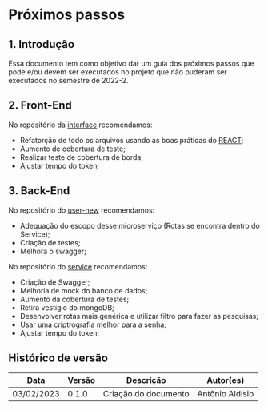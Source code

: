 # Próximos passos

## 1. Introdução

Essa documento tem como objetivo dar um guia dos próximos passos que pode e/ou devem ser executados no projeto que não puderam ser executados no semestre de 2022-2.

## 2. Front-End

No repositório da [interface](https://github.com/fga-eps-mds/2022-2-CAPJu-Interface) recomendamos:

- Refatorção de todo os arquivos usando as boas práticas do [REACT](https://reactjs.org/);
- Aumento de cobertura de teste;
- Realizar teste de cobertura de borda;
- Ajustar tempo do token;

## 3. Back-End

No repositório do [user-new](https://github.com/fga-eps-mds/2022-2-CAPJu-user-new) recomendamos:

- Adequação do escopo desse microserviço (Rotas se encontra dentro do Service);
- Criação de testes;
- Melhora o swagger;

No repositório do [service](https://github.com/fga-eps-mds/2022-2-CAPJu-service) recomendamos:

- Criação de Swagger;
- Melhoria de mock do banco de dados;
- Aumento da cobertura de testes;
- Retira vestígio do mongoDB;
- Desenvolver rotas mais genérica e utilizar filtro para fazer as pesquisas;
- Usar uma criptrografia melhor para a senha;
- Ajustar tempo do token;

## Histórico de versão

| Data | Versão | Descrição | Autor(es) |
| ---- | ------ | --------- | --------- |
| 03/02/2023 | 0.1.0 | Criação do documento | Antônio Aldísio |
